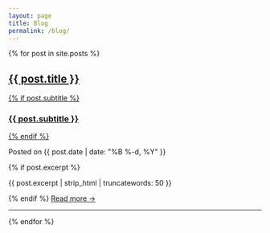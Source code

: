 ```yaml
---
layout: page
title: Blog
permalink: /blog/
---
```


{% for post in site.posts %}
  <div class="post-preview">
    <a href="{{ post.url | prepend: site.baseurl }}">
      <h2 class="post-title">{{ post.title }}</h2>
      {% if post.subtitle %}
        <h3 class="post-subtitle">{{ post.subtitle }}</h3>
      {% endif %}
    </a>
    <p class="post-meta">Posted on {{ post.date | date: "%B %-d, %Y" }}</p>
    {% if post.excerpt %}
      <p>{{ post.excerpt | strip_html | truncatewords: 50 }}</p>
    {% endif %}
    <a class="read-more" href="{{ post.url | prepend: site.baseurl }}">Read more →</a>
  </div>
  <hr>
{% endfor %}
